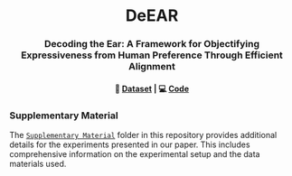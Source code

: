 <div align="center">

# DeEAR

### Decoding the Ear: A Framework for Objectifying Expressiveness from Human Preference Through Efficient Alignment

</div>

<div align="center">
<h4>
  🤗 <a href="https://huggingface.co/datasets/FreedomIntelligence/ExpressiveSpeech" target="_blank">Dataset</a> | 💻 <a href="https://github.com/FreedomIntelligence/ExpressiveSpeech" target="_blank">Code</a>
</h4>
</div>


### Supplementary Material

The [`Supplementary Material`](./Supplementary%20Material/) folder in this repository provides additional details for the experiments presented in our paper. This includes comprehensive information on the experimental setup and the data materials used.